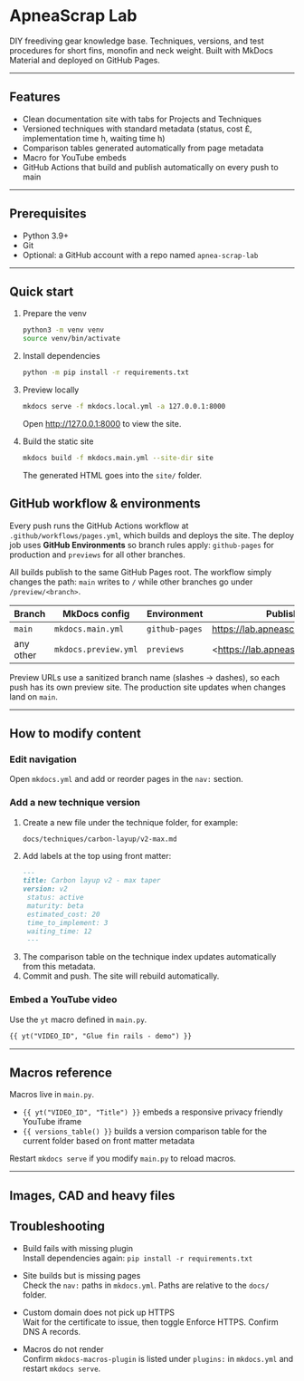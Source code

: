# ApneaScrap Lab

DIY freediving gear knowledge base. Techniques, versions, and test procedures for short fins, monofin and neck weight. Built with MkDocs Material and deployed on GitHub Pages.

---

## Features

- Clean documentation site with tabs for Projects and Techniques
- Versioned techniques with standard metadata (status, cost £, implementation time h, waiting time h)
- Comparison tables generated automatically from page metadata
- Macro for YouTube embeds
- GitHub Actions that build and publish automatically on every push to main

---

## Prerequisites

- Python 3.9+
- Git
- Optional: a GitHub account with a repo named `apnea-scrap-lab`

---

## Quick start

1. Prepare the venv
   ```bash
   python3 -m venv venv
   source venv/bin/activate
   ```

2. Install dependencies
   ```bash
   python -m pip install -r requirements.txt
   ```

3. Preview locally
   ```bash
   mkdocs serve -f mkdocs.local.yml -a 127.0.0.1:8000
   ```
   Open http://127.0.0.1:8000 to view the site.

4. Build the static site
   ```bash
   mkdocs build -f mkdocs.main.yml --site-dir site
   ```
   The generated HTML goes into the `site/` folder.

## GitHub workflow & environments

Every push runs the GitHub Actions workflow at
`.github/workflows/pages.yml`, which builds and deploys the site.
The deploy job uses **GitHub Environments** so branch rules apply:
`github-pages` for production and `previews` for all other branches.

All builds publish to the same GitHub Pages root. The workflow simply
changes the path: `main` writes to `/` while other branches go under
`/preview/<branch>`.

| Branch         | MkDocs config        | Environment    | Published URL                                     |
| -------------- | -------------------- | -------------- | ------------------------------------------------- |
| `main`         | `mkdocs.main.yml`    | `github-pages` | <https://lab.apneascrap.com/>                     |
| any other      | `mkdocs.preview.yml` | `previews`     | <https://lab.apneascrap.com/preview/<branch>/>    |

Preview URLs use a sanitized branch name (slashes → dashes), so each push has
its own preview site. The production site updates when changes land on `main`.

---

## How to modify content

### Edit navigation
Open `mkdocs.yml` and add or reorder pages in the `nav:` section.

### Add a new technique version
1. Create a new file under the technique folder, for example:
   ```
   docs/techniques/carbon-layup/v2-max.md
   ```
2. Add labels at the top using front matter:
   ```markdown
   ---
   title: Carbon layup v2 - max taper
   version: v2
    status: active
    maturity: beta
    estimated_cost: 20
    time_to_implement: 3
    waiting_time: 12
    ---
    ```
3. The comparison table on the technique index updates automatically from this metadata.
4. Commit and push. The site will rebuild automatically.

### Embed a YouTube video
Use the `yt` macro defined in `main.py`.
```markdown
{{ yt("VIDEO_ID", "Glue fin rails - demo") }}
```

---

## Macros reference

Macros live in `main.py`.

- `{{ yt("VIDEO_ID", "Title") }}` embeds a responsive privacy friendly YouTube iframe
- `{{ versions_table() }}` builds a version comparison table for the current folder based on front matter metadata

Restart `mkdocs serve` if you modify `main.py` to reload macros.

---

## Images, CAD and heavy files

## Troubleshooting

- Build fails with missing plugin  
  Install dependencies again: `pip install -r requirements.txt`

- Site builds but is missing pages  
  Check the `nav:` paths in `mkdocs.yml`. Paths are relative to the `docs/` folder.

- Custom domain does not pick up HTTPS  
  Wait for the certificate to issue, then toggle Enforce HTTPS. Confirm DNS A records.

- Macros do not render  
  Confirm `mkdocs-macros-plugin` is listed under `plugins:` in `mkdocs.yml` and restart `mkdocs serve`.

